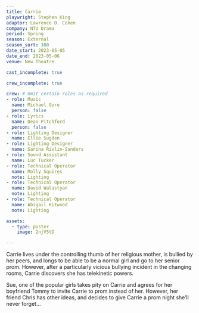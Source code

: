 ```yaml
---
title: Carrie 
playwright: Stephen King 
adaptor: Lawrence D. Cohen 
company: NTU Drama 
period: Spring 
season: External 
season_sort: 380
date_start: 2023-05-05
date_end: 2023-05-06
venue: New Theatre 

cast_incomplete: true 

crew_incomplete: true 

crew: # Omit certain roles as required
- role: Music 
  name: Michael Gore 
  person: false 
- role: Lyrics 
  name: Dean Pitchford
  person: false 
- role: Lighting Designer 
  name: Ellie Sugden 
- role: Lighting Designer 
  name: Sarina Rivlin-Sanders
- role: Sound Assistant
  name: Luc Tucker 
- role: Technical Operator 
  name: Molly Squires
  note: Lighting
- role: Technical Operator 
  name: David Walastyan
  note: Lighting
- role: Technical Operator 
  name: Abigail Kitwood
  note: Lighting

assets:
  - type: poster 
    image: 2njV5tD

---
```


Carrie lives under the controlling thumb of her religious mother, is bullied by her peers, and longs to be able to be a normal girl and go to her senior prom. However, after a particularly vicious bullying incident in the changing rooms, Carrie discovers she has telekinetic powers.

Sue, one of the popular girls takes pity on Carrie and agrees for her boyfriend Tommy to invite Carrie to prom instead of her. However, her friend Chris has other ideas, and decides to give Carrie a prom night she’ll never forget…